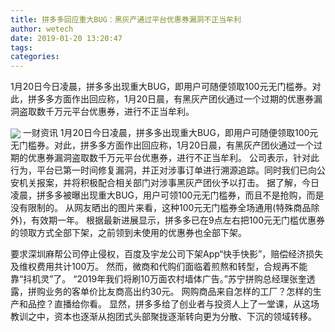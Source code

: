 ```yaml
---
title: 拼多多回应重大BUG：黑灰产通过平台优惠券漏洞不正当牟利
author: wetech
date: 2019-01-20 13:20:47
tags: 
categories: 
---
```

1月20日今日凌晨，拼多多出现重大BUG，即用户可随便领取100元无门槛券。对此，拼多多方面作出回应称，1月20日晨，有黑灰产团伙通过一个过期的优惠券漏洞盗取数千万元平台优惠券，进行不正当牟利。
<!-- more -->
<img align="center" border="0" src="https://imgcdn.yicai.com/uppics/images/2019/01/5f03184c2b80ae2da4c234ba7d9906df.jpg" />
一财资讯
1月20日今日凌晨，拼多多出现重大BUG，即用户可随便领取100元无门槛券。对此，拼多多方面作出回应称，1月20日晨，有黑灰产团伙通过一个过期的优惠券漏洞盗取数千万元平台优惠券，进行不正当牟利。
公司表示，针对此行为，平台已第一时间修复漏洞，并正对涉事订单进行溯源追踪。同时我们已向公安机关报案，并将积极配合相关部门对涉事黑灰产团伙予以打击。
据了解，今日凌晨，拼多多被曝出现重大BUG，用户可领100元无门槛券，而且不是抢购，而是没有限制的。
从网友晒出的图片来看，这种100元无门槛券全场通用(特殊商品除外)，有效期一年。
根据最新进展显示，拼多多已在9点左右把100元无门槛优惠券的领取方式全部下架，之前领到未使用的优惠券也全部下架。
 
 
要求深圳麻帮公司停止侵权，百度及宇龙公司下架App“快手快影”，赔偿经济损失及维权费用共计100万。
然而，微商和代购们面临着煎熬和转型，合规再不能靠“抖机灵”了。
“2019年我们将刷10万面农村墙体广告。”苏宁拼购总经理张奎透露，拼购业务的客单价比友商高出约30元。
网购商品来自怎样的工厂？怎样的生产和品控？直播给你看。
显然，拼多多给了创业者与投资人上了一堂课，从这场教训之中，资本也逐渐从抱团式头部聚拢逐渐转向更为分散、下沉的领域转移。
